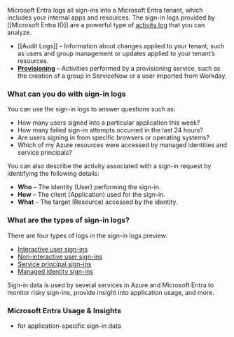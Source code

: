 Microsoft Entra logs all sign-ins into a Microsoft Entra tenant, which includes your internal apps and resources. The sign-in logs provided by [[Microsoft Entra ID]] are a powerful type of [activity log](https://learn.microsoft.com/en-us/entra/identity/monitoring-health/overview-monitoring-health) that you can analyze.
- [[Audit Logs]] – Information about changes applied to your tenant, such as users and group management or updates applied to your tenant’s resources.
- **[Provisioning](https://learn.microsoft.com/en-us/entra/identity/monitoring-health/concept-provisioning-logs)** – Activities performed by a provisioning service, such as the creation of a group in ServiceNow or a user imported from Workday.
### What can you do with sign-in logs
You can use the sign-in logs to answer questions such as:
- How many users signed into a particular application this week?
- How many failed sign-in attempts occurred in the last 24 hours?
- Are users signing in from specific browsers or operating systems?
- Which of my Azure resources were accessed by managed identities and service principals?

You can also describe the activity associated with a sign-in request by identifying the following details:
- **Who** – The identity (User) performing the sign-in.
- **How** – The client (Application) used for the sign-in.
- **What** – The target (Resource) accessed by the identity.
### What are the types of sign-in logs?
There are four types of logs in the sign-in logs preview:
- [Interactive user sign-ins](https://learn.microsoft.com/en-us/entra/identity/monitoring-health/concept-interactive-sign-ins)
- [Non-interactive user sign-ins](https://learn.microsoft.com/en-us/entra/identity/monitoring-health/concept-noninteractive-sign-ins)
- [Service principal sign-ins](https://learn.microsoft.com/en-us/entra/identity/monitoring-health/concept-service-principal-sign-ins)
- [Managed identity sign-ins](https://learn.microsoft.com/en-us/entra/identity/monitoring-health/concept-managed-identity-sign-ins)

Sign-in data is used by several services in Azure and Microsoft Entra to monitor risky sign-ins, provide insight into application usage, and more.

### Microsoft Entra Usage & Insights
- for application-specific sign-in data

